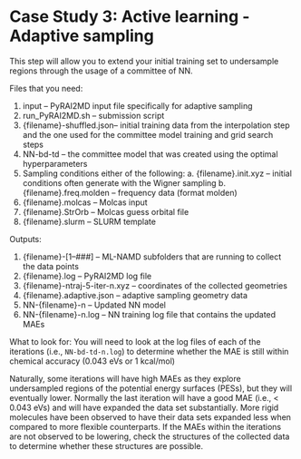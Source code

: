 # Case Study 3: Active learning - Adaptive sampling
This step will allow you to extend your initial training set to undersample regions through the usage of a committee of NN. 

Files that you need: 
1. input – PyRAI2MD input file specifically for adaptive sampling 
2. run_PyRAI2MD.sh – submission script
3. {filename}-shuffled.json– initial training data from the interpolation step and the one used for the committee model training and grid search steps
4. NN-bd-td – the committee model that was created using the optimal hyperparameters
5. Sampling conditions either of the following:
  a. {filename}.init.xyz – initial conditions often generate with the Wigner sampling
  b. {filename}.freq.molden – frequency data (format molden)
6. 	{filename}.molcas – Molcas input
7. 	{filename}.StrOrb – Molcas guess orbital file
8. 	{filename}.slurm – SLURM template


Outputs: 
1. {filename}-[1–###] – ML-NAMD subfolders that are running to collect the data points
2. {filename}.log – PyRAI2MD log file
3. {filename}-ntraj-5-iter-n.xyz – coordinates of the collected geometries
4. {filename}.adaptive.json – adaptive sampling geometry data
5. NN-{filename}-n – Updated NN model
6. NN-{filename}-n.log – NN training log file that contains the updated MAEs

What to look for: 
You will need to look at the log files of each of the iterations (i.e., `NN-bd-td-n.log`) to determine whether the MAE is still within chemical accuracy (0.043 eVs or 1 kcal/mol)

Naturally, some iterations will have high MAEs as they explore undersampled regions of the potential energy surfaces (PESs), but they will eventually lower. Normally the last iteration will have a good MAE (i.e., < 0.043 eVs) and will have expanded the data set substantially. More rigid molecules have been observed to have their data sets expanded less when compared to more flexible counterparts. If the MAEs within the iterations are not observed to be lowering, check the structures of the collected data to determine whether these structures are possible. 

